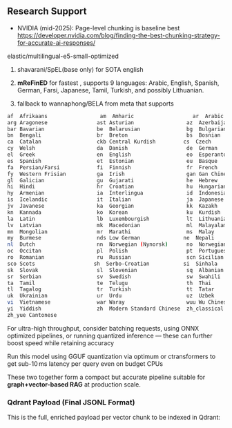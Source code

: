 

## Research Support

* NVIDIA (mid-2025): Page-level chunking is baseline best https://developer.nvidia.com/blog/finding-the-best-chunking-strategy-for-accurate-ai-responses/




elastic/multilingual-e5-small-optimized



1. shavarani/SpEL(base only) for SOTA english 

2. **mReFinED** for fastest , supports 9 languages: Arabic, English, Spanish, German, Farsi, Japanese, Tamil, Turkish, and possibly Lithuanian.

3. fallback to wannaphong/BELA  from meta that supports
```sh
af  Afrikaans                 am  Amharic                   ar  Arabic
arg Aragonese                ast Asturian                 az  Azerbaijani
bar Bavarian                 be  Belarusian               bg  Bulgarian
bn  Bengali                  br  Breton                   bs  Bosnian
ca  Catalan                  ckb Central Kurdish         cs  Czech
cy  Welsh                    da  Danish                   de  German
el  Greek                    en  English                  eo  Esperanto
es  Spanish                  et  Estonian                 eu  Basque
fa  Persian/Farsi            fi  Finnish                  fr  French
fy  Western Frisian          ga  Irish                    gan Gan Chinese
gl  Galician                 gu  Gujarati                 he  Hebrew
hi  Hindi                    hr  Croatian                 hu  Hungarian
hy  Armenian                 ia  Interlingua              id  Indonesian
is  Icelandic                it  Italian                  ja  Japanese
jv  Javanese                 ka  Georgian                 kk  Kazakh
kn  Kannada                  ko  Korean                   ku  Kurdish
la  Latin                    lb  Luxembourgish            lt  Lithuanian
lv  Latvian                  mk  Macedonian               ml  Malayalam
mn  Mongolian                mr  Marathi                  ms  Malay
my  Burmese                  nds Low German              ne  Nepali
nl  Dutch                    nn  Norwegian (Nynorsk)      no  Norwegian
oc  Occitan                  pl  Polish                   pt  Portuguese
ro  Romanian                 ru  Russian                  scn Sicilian
sco Scots                   sh  Serbo-Croatian           si  Sinhala
sk  Slovak                   sl  Slovenian                sq  Albanian
sr  Serbian                  sv  Swedish                  sw  Swahili
ta  Tamil                    te  Telugu                   th  Thai
tl  Tagalog                  tr  Turkish                  tt  Tatar
uk  Ukrainian                ur  Urdu                     uz  Uzbek
vi  Vietnamese               war Waray                    wuu Wu Chinese
yi  Yiddish                  zh  Modern Standard Chinese  zh_classical Classical Chinese
zh_yue Cantonese
```


For ultra-high throughput, consider batching requests, using ONNX optimized pipelines, or running quantized inference — these can further boost speed while retaining accuracy


Run this model using GGUF quantization via optimum or ctransformers to get sub-10 ms latency per query even on budget CPUs



These two together form a compact but accurate pipeline suitable for **graph+vector-based RAG** at production scale.






### **Qdrant Payload (Final JSONL Format)**

This is the full, enriched payload per vector chunk to be indexed in Qdrant:

```sh




```
